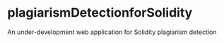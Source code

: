 # plagiarismDetectionforSolidity
An under-development web application for Solidity plagiarism detection
